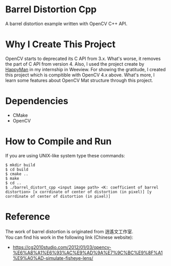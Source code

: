 # Barrel Distortion Cpp
A barrel distortion example written with OpenCV C++ API.

# Why I Create This Project
OpenCV starts to deprecated its C API from 3.x. What's worse, it removes the part of C API from version 4.
Also, I used the project create by [HappyMan](https://github.com/happymanx) in my internship in Weeview.
For showing the gratitude, I created this project which is compitible with OpenCV 4.x above. What's more,
 I learn some features about OpenCV Mat structure through this project.

# Dependencies
* CMake
* OpenCV

# How to Compile and Run
If you are using UNIX-like system type these commands:
```
$ mkdir build
$ cd build
$ cmake ..
$ make
$ cd ..
$ ./barrel_distort_cpp <input image path> <K: coefficient of barrel distortion> [x corrdinate of center of distortion (in pixel)] [y corrdinate of center of distortion (in pixel)]
```

# Reference
The work of barrel distortion is originated from 逍遙文工作室. <br>
You can find his work in the following link (Chinese website):
* https://cg2010studio.com/2012/01/03/opencv-%E6%A8%A1%E6%93%AC%E9%AD%9A%E7%9C%BC%E9%8F%A1%E9%A0%AD-simulate-fisheye-lens/
